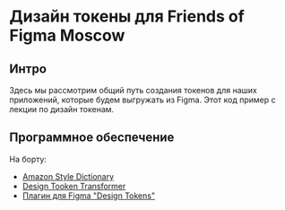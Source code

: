 # Дизайн токены для Friends of Figma Moscow
## Интро
Здесь мы рассмотрим общий путь создания токенов для наших приложений, которые будем выгружать из Figma. 
Этот код пример с лекции по дизайн токенам.

## Программное обеспечение
На борту:
* [Amazon Style Dictionary](https://amzn.github.io/style-dictionary/#/quick_start)
* [Design Tooken Transformer](https://github.com/lukasoppermann/design-token-transformer)
* [Плагин для Figma "Design Tokens"](https://www.figma.com/community/plugin/888356646278934516/Design-Tokens)